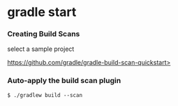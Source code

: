# gradle start

### Creating Build Scans

select a sample project

https://github.com/gradle/gradle-build-scan-quickstart>

### Auto-apply the build scan plugin

```
$ ./gradlew build --scan
```

